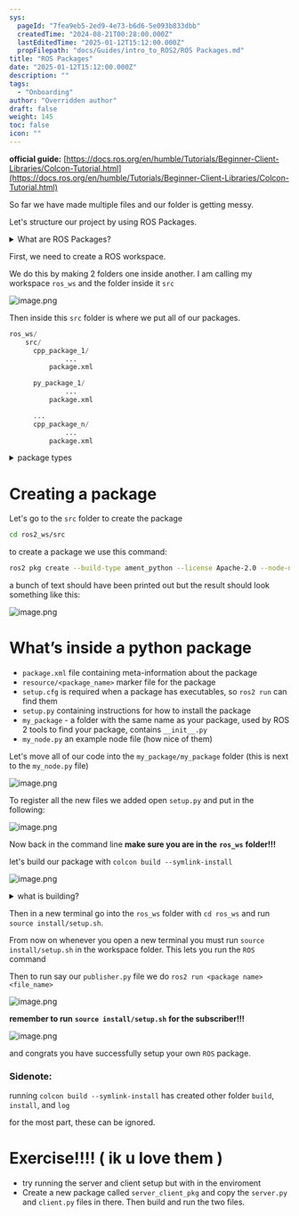 ```yaml
---
sys:
  pageId: "7fea9eb5-2ed9-4e73-b6d6-5e093b833dbb"
  createdTime: "2024-08-21T00:28:00.000Z"
  lastEditedTime: "2025-01-12T15:12:00.000Z"
  propFilepath: "docs/Guides/intro_to_ROS2/ROS Packages.md"
title: "ROS Packages"
date: "2025-01-12T15:12:00.000Z"
description: ""
tags:
  - "Onboarding"
author: "Overridden author"
draft: false
weight: 145
toc: false
icon: ""
---
```


**official guide:** [https://docs.ros.org/en/humble/Tutorials/Beginner-Client-Libraries/Colcon-Tutorial.html](https://docs.ros.org/en/humble/Tutorials/Beginner-Client-Libraries/Colcon-Tutorial.html)

So far we have made multiple files and our folder is getting messy.

Let's structure our project by using ROS Packages.

<details>

<summary>What are ROS Packages?</summary>

ROS Packages are, as the name implies, packages of code that are highly sharable between ROS developers.

They consist of a folder, `package.xml` file, and source code

```python
      cpp_package_1/
		      ... imagine much code files here ..
          package.xml
```

</details>

First, we need to create a ROS workspace.

We do this by making 2 folders one inside another. I am calling my workspace `ros_ws` and the folder inside it `src`

![image.png](https://prod-files-secure.s3.us-west-2.amazonaws.com/d518164a-d88e-44d1-a4ee-3adb3bd8bce0/70706947-fd18-4537-a67b-e12946812d31/image.png?X-Amz-Algorithm=AWS4-HMAC-SHA256&X-Amz-Content-Sha256=UNSIGNED-PAYLOAD&X-Amz-Credential=ASIAZI2LB4663EXORVQM%2F20250309%2Fus-west-2%2Fs3%2Faws4_request&X-Amz-Date=20250309T003334Z&X-Amz-Expires=3600&X-Amz-Security-Token=IQoJb3JpZ2luX2VjECAaCXVzLXdlc3QtMiJIMEYCIQDkTiaqQ1mtB9cICQ9HnhBo5IB9Ox51HY46BDoMwxEaJQIhAL%2F%2FoJGgcgjnvOvxbgVQDQ%2BovyX%2BknLHuBkoQOIOUm8AKv8DCGkQABoMNjM3NDIzMTgzODA1IgyjNgwEdIifTSEKKS8q3ANVeyDf8mR4gIkyoxuuMDcryG77UmDpstq%2Fvhdhtidc7RhaJyuisXpDBgO5IxAG%2BpDRJzCLskic5DH8deX9z5r4IqdHk78EuCH4joWPfuEPlRBQK0UEVyIGhX6y2GPg5RR9vN9Ic197eEh1xwD3bz%2FJYbLWd3DVv%2FpukfnRvvveShBbKSbgdRpjZ0R5Y4z1sV7JJeKJAI8t818IItaprgL5Lnues%2Bu8WYjIRn6Ew7VFaDhAwtKCjAnHLnNKEoZ6SVmsPQXuE%2B5FgH27cfED2o3vH6p0wg5XKQS3u%2FRLD7VDws6vwVUYEnb%2F1%2FMZbFEzBGiO5hkI3NKmymUOrRKvV2hw4aQvKXEKtMGHN9ytcOrqcaAQkzlxTCoCTnfcZKa2PTfNSaNLot%2B5d0DrpjThmORgJNm3GKmz2wQ31Bze7kFj6ivAOlwCYfcsU3oOkIE%2BYdu2ZTW6UMA%2FFtfE3Sen6HL%2F60zX7nm6cu%2BhEb0os%2FYoUJSlT6A0aywoIc%2FPOlExUwJZQ0AfFlE9ShqeIYE%2BXQDGz0ym8XPcTiR3JdjtqMUSno7Guw8%2F14oC2tQZpCvzUB6PoK%2BKYH%2FikBEDIYLVvV2c1Y%2FLGFePZ%2BhixoKR0hucop7QoS%2B%2BsCk9snPnujCbrLO%2BBjqkAcoaOWacHO8ycDtU4iCXhUO27wPmhS7jUZHTysyWdvs28zCHgMW3N4xoBK4vQwJSUMVltZmYEN4YzHm4VYtvoUkXW3Akg8wW3jJb2l5D1MNzp3b3oBI6%2BYlg23j6Kw4AOLShVGL%2B04r520jaSfvwEXr1wtf6O9Zxe1lAPsVAZ%2BOUf1AsnAHyejjDp%2BXq9Np6WsH389PoB%2BQh7SqEfeVm1O0d8yR6&X-Amz-Signature=853763ffefa948ebc85aa057408fdb109779c2f1fea90a2453df1cc86b849597&X-Amz-SignedHeaders=host&x-id=GetObject)

Then inside this `src` folder is where we put all of our packages.

```python
ros_ws/
    src/
      cpp_package_1/
		      ...
          package.xml

      py_package_1/
		      ...
          package.xml

      ...
      cpp_package_n/
		      ...
          package.xml

```

<details>

<summary>package types</summary>

packages can be either `C++` or python.

the intern file structure is different for each but for this guide we will stick to creating python packages

</details>

# Creating a package

Let's go to the `src` folder to create the package

```bash
cd ros2_ws/src
```

to create a package we use this command:

```bash
ros2 pkg create --build-type ament_python --license Apache-2.0 --node-name my_node my_package
```

a bunch of text should have been printed out but the result should look something like this:

![image.png](https://prod-files-secure.s3.us-west-2.amazonaws.com/d518164a-d88e-44d1-a4ee-3adb3bd8bce0/e6cf1e3f-8512-4a3e-b131-079f800bf3e8/image.png?X-Amz-Algorithm=AWS4-HMAC-SHA256&X-Amz-Content-Sha256=UNSIGNED-PAYLOAD&X-Amz-Credential=ASIAZI2LB4663EXORVQM%2F20250309%2Fus-west-2%2Fs3%2Faws4_request&X-Amz-Date=20250309T003334Z&X-Amz-Expires=3600&X-Amz-Security-Token=IQoJb3JpZ2luX2VjECAaCXVzLXdlc3QtMiJIMEYCIQDkTiaqQ1mtB9cICQ9HnhBo5IB9Ox51HY46BDoMwxEaJQIhAL%2F%2FoJGgcgjnvOvxbgVQDQ%2BovyX%2BknLHuBkoQOIOUm8AKv8DCGkQABoMNjM3NDIzMTgzODA1IgyjNgwEdIifTSEKKS8q3ANVeyDf8mR4gIkyoxuuMDcryG77UmDpstq%2Fvhdhtidc7RhaJyuisXpDBgO5IxAG%2BpDRJzCLskic5DH8deX9z5r4IqdHk78EuCH4joWPfuEPlRBQK0UEVyIGhX6y2GPg5RR9vN9Ic197eEh1xwD3bz%2FJYbLWd3DVv%2FpukfnRvvveShBbKSbgdRpjZ0R5Y4z1sV7JJeKJAI8t818IItaprgL5Lnues%2Bu8WYjIRn6Ew7VFaDhAwtKCjAnHLnNKEoZ6SVmsPQXuE%2B5FgH27cfED2o3vH6p0wg5XKQS3u%2FRLD7VDws6vwVUYEnb%2F1%2FMZbFEzBGiO5hkI3NKmymUOrRKvV2hw4aQvKXEKtMGHN9ytcOrqcaAQkzlxTCoCTnfcZKa2PTfNSaNLot%2B5d0DrpjThmORgJNm3GKmz2wQ31Bze7kFj6ivAOlwCYfcsU3oOkIE%2BYdu2ZTW6UMA%2FFtfE3Sen6HL%2F60zX7nm6cu%2BhEb0os%2FYoUJSlT6A0aywoIc%2FPOlExUwJZQ0AfFlE9ShqeIYE%2BXQDGz0ym8XPcTiR3JdjtqMUSno7Guw8%2F14oC2tQZpCvzUB6PoK%2BKYH%2FikBEDIYLVvV2c1Y%2FLGFePZ%2BhixoKR0hucop7QoS%2B%2BsCk9snPnujCbrLO%2BBjqkAcoaOWacHO8ycDtU4iCXhUO27wPmhS7jUZHTysyWdvs28zCHgMW3N4xoBK4vQwJSUMVltZmYEN4YzHm4VYtvoUkXW3Akg8wW3jJb2l5D1MNzp3b3oBI6%2BYlg23j6Kw4AOLShVGL%2B04r520jaSfvwEXr1wtf6O9Zxe1lAPsVAZ%2BOUf1AsnAHyejjDp%2BXq9Np6WsH389PoB%2BQh7SqEfeVm1O0d8yR6&X-Amz-Signature=3d0089e7526ad43640ae47cf90365de41d77fb01d31625b559aeaee543342f4f&X-Amz-SignedHeaders=host&x-id=GetObject)

# What’s inside a python package

- `package.xml` file containing meta-information about the package
- `resource/<package_name>` marker file for the package
- `setup.cfg` is required when a package has executables, so `ros2 run` can find them
- `setup.py` containing instructions for how to install the package
- `my_package` - a folder with the same name as your package, used by ROS 2 tools to find your package, contains `__init__.py`
- `my_node.py` an example node file (how nice of them)

Let's move all of our code into the `my_package/my_package` folder (this is next to the `my_node.py` file)

![image.png](https://prod-files-secure.s3.us-west-2.amazonaws.com/d518164a-d88e-44d1-a4ee-3adb3bd8bce0/9ce58f11-0da9-4d3e-b86d-506a9685d378/image.png?X-Amz-Algorithm=AWS4-HMAC-SHA256&X-Amz-Content-Sha256=UNSIGNED-PAYLOAD&X-Amz-Credential=ASIAZI2LB4663EXORVQM%2F20250309%2Fus-west-2%2Fs3%2Faws4_request&X-Amz-Date=20250309T003334Z&X-Amz-Expires=3600&X-Amz-Security-Token=IQoJb3JpZ2luX2VjECAaCXVzLXdlc3QtMiJIMEYCIQDkTiaqQ1mtB9cICQ9HnhBo5IB9Ox51HY46BDoMwxEaJQIhAL%2F%2FoJGgcgjnvOvxbgVQDQ%2BovyX%2BknLHuBkoQOIOUm8AKv8DCGkQABoMNjM3NDIzMTgzODA1IgyjNgwEdIifTSEKKS8q3ANVeyDf8mR4gIkyoxuuMDcryG77UmDpstq%2Fvhdhtidc7RhaJyuisXpDBgO5IxAG%2BpDRJzCLskic5DH8deX9z5r4IqdHk78EuCH4joWPfuEPlRBQK0UEVyIGhX6y2GPg5RR9vN9Ic197eEh1xwD3bz%2FJYbLWd3DVv%2FpukfnRvvveShBbKSbgdRpjZ0R5Y4z1sV7JJeKJAI8t818IItaprgL5Lnues%2Bu8WYjIRn6Ew7VFaDhAwtKCjAnHLnNKEoZ6SVmsPQXuE%2B5FgH27cfED2o3vH6p0wg5XKQS3u%2FRLD7VDws6vwVUYEnb%2F1%2FMZbFEzBGiO5hkI3NKmymUOrRKvV2hw4aQvKXEKtMGHN9ytcOrqcaAQkzlxTCoCTnfcZKa2PTfNSaNLot%2B5d0DrpjThmORgJNm3GKmz2wQ31Bze7kFj6ivAOlwCYfcsU3oOkIE%2BYdu2ZTW6UMA%2FFtfE3Sen6HL%2F60zX7nm6cu%2BhEb0os%2FYoUJSlT6A0aywoIc%2FPOlExUwJZQ0AfFlE9ShqeIYE%2BXQDGz0ym8XPcTiR3JdjtqMUSno7Guw8%2F14oC2tQZpCvzUB6PoK%2BKYH%2FikBEDIYLVvV2c1Y%2FLGFePZ%2BhixoKR0hucop7QoS%2B%2BsCk9snPnujCbrLO%2BBjqkAcoaOWacHO8ycDtU4iCXhUO27wPmhS7jUZHTysyWdvs28zCHgMW3N4xoBK4vQwJSUMVltZmYEN4YzHm4VYtvoUkXW3Akg8wW3jJb2l5D1MNzp3b3oBI6%2BYlg23j6Kw4AOLShVGL%2B04r520jaSfvwEXr1wtf6O9Zxe1lAPsVAZ%2BOUf1AsnAHyejjDp%2BXq9Np6WsH389PoB%2BQh7SqEfeVm1O0d8yR6&X-Amz-Signature=327a6682154888f22ef2810e4b53cef7d688aaed2acb133986fb296c8113b53a&X-Amz-SignedHeaders=host&x-id=GetObject)

To register all the new files we added open `setup.py` and put in the following:

![image.png](https://prod-files-secure.s3.us-west-2.amazonaws.com/d518164a-d88e-44d1-a4ee-3adb3bd8bce0/1cd7c262-4cae-4496-9d75-c178537d24a2/image.png?X-Amz-Algorithm=AWS4-HMAC-SHA256&X-Amz-Content-Sha256=UNSIGNED-PAYLOAD&X-Amz-Credential=ASIAZI2LB4663EXORVQM%2F20250309%2Fus-west-2%2Fs3%2Faws4_request&X-Amz-Date=20250309T003334Z&X-Amz-Expires=3600&X-Amz-Security-Token=IQoJb3JpZ2luX2VjECAaCXVzLXdlc3QtMiJIMEYCIQDkTiaqQ1mtB9cICQ9HnhBo5IB9Ox51HY46BDoMwxEaJQIhAL%2F%2FoJGgcgjnvOvxbgVQDQ%2BovyX%2BknLHuBkoQOIOUm8AKv8DCGkQABoMNjM3NDIzMTgzODA1IgyjNgwEdIifTSEKKS8q3ANVeyDf8mR4gIkyoxuuMDcryG77UmDpstq%2Fvhdhtidc7RhaJyuisXpDBgO5IxAG%2BpDRJzCLskic5DH8deX9z5r4IqdHk78EuCH4joWPfuEPlRBQK0UEVyIGhX6y2GPg5RR9vN9Ic197eEh1xwD3bz%2FJYbLWd3DVv%2FpukfnRvvveShBbKSbgdRpjZ0R5Y4z1sV7JJeKJAI8t818IItaprgL5Lnues%2Bu8WYjIRn6Ew7VFaDhAwtKCjAnHLnNKEoZ6SVmsPQXuE%2B5FgH27cfED2o3vH6p0wg5XKQS3u%2FRLD7VDws6vwVUYEnb%2F1%2FMZbFEzBGiO5hkI3NKmymUOrRKvV2hw4aQvKXEKtMGHN9ytcOrqcaAQkzlxTCoCTnfcZKa2PTfNSaNLot%2B5d0DrpjThmORgJNm3GKmz2wQ31Bze7kFj6ivAOlwCYfcsU3oOkIE%2BYdu2ZTW6UMA%2FFtfE3Sen6HL%2F60zX7nm6cu%2BhEb0os%2FYoUJSlT6A0aywoIc%2FPOlExUwJZQ0AfFlE9ShqeIYE%2BXQDGz0ym8XPcTiR3JdjtqMUSno7Guw8%2F14oC2tQZpCvzUB6PoK%2BKYH%2FikBEDIYLVvV2c1Y%2FLGFePZ%2BhixoKR0hucop7QoS%2B%2BsCk9snPnujCbrLO%2BBjqkAcoaOWacHO8ycDtU4iCXhUO27wPmhS7jUZHTysyWdvs28zCHgMW3N4xoBK4vQwJSUMVltZmYEN4YzHm4VYtvoUkXW3Akg8wW3jJb2l5D1MNzp3b3oBI6%2BYlg23j6Kw4AOLShVGL%2B04r520jaSfvwEXr1wtf6O9Zxe1lAPsVAZ%2BOUf1AsnAHyejjDp%2BXq9Np6WsH389PoB%2BQh7SqEfeVm1O0d8yR6&X-Amz-Signature=733c991e5578f064835eaa5e7ec8644d446ac235b9371e983078b48b7e7f7a65&X-Amz-SignedHeaders=host&x-id=GetObject)

Now back in the command line **make sure you are in the** **`ros_ws`** **folder!!!**

let's build our package with `colcon build --symlink-install`

![image.png](https://prod-files-secure.s3.us-west-2.amazonaws.com/d518164a-d88e-44d1-a4ee-3adb3bd8bce0/2f2a0d27-b173-48fd-b189-5f5c0ce65619/image.png?X-Amz-Algorithm=AWS4-HMAC-SHA256&X-Amz-Content-Sha256=UNSIGNED-PAYLOAD&X-Amz-Credential=ASIAZI2LB4663EXORVQM%2F20250309%2Fus-west-2%2Fs3%2Faws4_request&X-Amz-Date=20250309T003334Z&X-Amz-Expires=3600&X-Amz-Security-Token=IQoJb3JpZ2luX2VjECAaCXVzLXdlc3QtMiJIMEYCIQDkTiaqQ1mtB9cICQ9HnhBo5IB9Ox51HY46BDoMwxEaJQIhAL%2F%2FoJGgcgjnvOvxbgVQDQ%2BovyX%2BknLHuBkoQOIOUm8AKv8DCGkQABoMNjM3NDIzMTgzODA1IgyjNgwEdIifTSEKKS8q3ANVeyDf8mR4gIkyoxuuMDcryG77UmDpstq%2Fvhdhtidc7RhaJyuisXpDBgO5IxAG%2BpDRJzCLskic5DH8deX9z5r4IqdHk78EuCH4joWPfuEPlRBQK0UEVyIGhX6y2GPg5RR9vN9Ic197eEh1xwD3bz%2FJYbLWd3DVv%2FpukfnRvvveShBbKSbgdRpjZ0R5Y4z1sV7JJeKJAI8t818IItaprgL5Lnues%2Bu8WYjIRn6Ew7VFaDhAwtKCjAnHLnNKEoZ6SVmsPQXuE%2B5FgH27cfED2o3vH6p0wg5XKQS3u%2FRLD7VDws6vwVUYEnb%2F1%2FMZbFEzBGiO5hkI3NKmymUOrRKvV2hw4aQvKXEKtMGHN9ytcOrqcaAQkzlxTCoCTnfcZKa2PTfNSaNLot%2B5d0DrpjThmORgJNm3GKmz2wQ31Bze7kFj6ivAOlwCYfcsU3oOkIE%2BYdu2ZTW6UMA%2FFtfE3Sen6HL%2F60zX7nm6cu%2BhEb0os%2FYoUJSlT6A0aywoIc%2FPOlExUwJZQ0AfFlE9ShqeIYE%2BXQDGz0ym8XPcTiR3JdjtqMUSno7Guw8%2F14oC2tQZpCvzUB6PoK%2BKYH%2FikBEDIYLVvV2c1Y%2FLGFePZ%2BhixoKR0hucop7QoS%2B%2BsCk9snPnujCbrLO%2BBjqkAcoaOWacHO8ycDtU4iCXhUO27wPmhS7jUZHTysyWdvs28zCHgMW3N4xoBK4vQwJSUMVltZmYEN4YzHm4VYtvoUkXW3Akg8wW3jJb2l5D1MNzp3b3oBI6%2BYlg23j6Kw4AOLShVGL%2B04r520jaSfvwEXr1wtf6O9Zxe1lAPsVAZ%2BOUf1AsnAHyejjDp%2BXq9Np6WsH389PoB%2BQh7SqEfeVm1O0d8yR6&X-Amz-Signature=0ece982fe34240aba8ab81b3a61119be81d38418352f539c479c8ea0f53e35f3&X-Amz-SignedHeaders=host&x-id=GetObject)

<details>

<summary>what is building?</summary>

if you are a CS major at Rose-Hulman you will learn the answer to this in CSSE132

but TLDR; is it combines all the code files into one program that can be run easily 

</details>

Then in a new terminal go into the `ros_ws` folder with `cd ros_ws` and run `source install/setup.sh`. 

From now on whenever you open a new terminal you must run `source install/setup.sh` in the workspace folder. This lets you run the `ROS` command

Then to run say our `publisher.py` file we do `ros2 run <package name> <file_name>`

![image.png](https://prod-files-secure.s3.us-west-2.amazonaws.com/d518164a-d88e-44d1-a4ee-3adb3bd8bce0/4f4b1219-3a44-4632-aa0a-ce3471699f59/image.png?X-Amz-Algorithm=AWS4-HMAC-SHA256&X-Amz-Content-Sha256=UNSIGNED-PAYLOAD&X-Amz-Credential=ASIAZI2LB4663EXORVQM%2F20250309%2Fus-west-2%2Fs3%2Faws4_request&X-Amz-Date=20250309T003334Z&X-Amz-Expires=3600&X-Amz-Security-Token=IQoJb3JpZ2luX2VjECAaCXVzLXdlc3QtMiJIMEYCIQDkTiaqQ1mtB9cICQ9HnhBo5IB9Ox51HY46BDoMwxEaJQIhAL%2F%2FoJGgcgjnvOvxbgVQDQ%2BovyX%2BknLHuBkoQOIOUm8AKv8DCGkQABoMNjM3NDIzMTgzODA1IgyjNgwEdIifTSEKKS8q3ANVeyDf8mR4gIkyoxuuMDcryG77UmDpstq%2Fvhdhtidc7RhaJyuisXpDBgO5IxAG%2BpDRJzCLskic5DH8deX9z5r4IqdHk78EuCH4joWPfuEPlRBQK0UEVyIGhX6y2GPg5RR9vN9Ic197eEh1xwD3bz%2FJYbLWd3DVv%2FpukfnRvvveShBbKSbgdRpjZ0R5Y4z1sV7JJeKJAI8t818IItaprgL5Lnues%2Bu8WYjIRn6Ew7VFaDhAwtKCjAnHLnNKEoZ6SVmsPQXuE%2B5FgH27cfED2o3vH6p0wg5XKQS3u%2FRLD7VDws6vwVUYEnb%2F1%2FMZbFEzBGiO5hkI3NKmymUOrRKvV2hw4aQvKXEKtMGHN9ytcOrqcaAQkzlxTCoCTnfcZKa2PTfNSaNLot%2B5d0DrpjThmORgJNm3GKmz2wQ31Bze7kFj6ivAOlwCYfcsU3oOkIE%2BYdu2ZTW6UMA%2FFtfE3Sen6HL%2F60zX7nm6cu%2BhEb0os%2FYoUJSlT6A0aywoIc%2FPOlExUwJZQ0AfFlE9ShqeIYE%2BXQDGz0ym8XPcTiR3JdjtqMUSno7Guw8%2F14oC2tQZpCvzUB6PoK%2BKYH%2FikBEDIYLVvV2c1Y%2FLGFePZ%2BhixoKR0hucop7QoS%2B%2BsCk9snPnujCbrLO%2BBjqkAcoaOWacHO8ycDtU4iCXhUO27wPmhS7jUZHTysyWdvs28zCHgMW3N4xoBK4vQwJSUMVltZmYEN4YzHm4VYtvoUkXW3Akg8wW3jJb2l5D1MNzp3b3oBI6%2BYlg23j6Kw4AOLShVGL%2B04r520jaSfvwEXr1wtf6O9Zxe1lAPsVAZ%2BOUf1AsnAHyejjDp%2BXq9Np6WsH389PoB%2BQh7SqEfeVm1O0d8yR6&X-Amz-Signature=0c3fed49b1c62d66166dfd6f5563b48ef7ac1254a9d458ebf16b1dc1b593f307&X-Amz-SignedHeaders=host&x-id=GetObject)

**remember to run** **`source install/setup.sh`** **for the subscriber!!!**

![image.png](https://prod-files-secure.s3.us-west-2.amazonaws.com/d518164a-d88e-44d1-a4ee-3adb3bd8bce0/02121119-dad4-49ec-8356-c956108b4243/image.png?X-Amz-Algorithm=AWS4-HMAC-SHA256&X-Amz-Content-Sha256=UNSIGNED-PAYLOAD&X-Amz-Credential=ASIAZI2LB4663EXORVQM%2F20250309%2Fus-west-2%2Fs3%2Faws4_request&X-Amz-Date=20250309T003334Z&X-Amz-Expires=3600&X-Amz-Security-Token=IQoJb3JpZ2luX2VjECAaCXVzLXdlc3QtMiJIMEYCIQDkTiaqQ1mtB9cICQ9HnhBo5IB9Ox51HY46BDoMwxEaJQIhAL%2F%2FoJGgcgjnvOvxbgVQDQ%2BovyX%2BknLHuBkoQOIOUm8AKv8DCGkQABoMNjM3NDIzMTgzODA1IgyjNgwEdIifTSEKKS8q3ANVeyDf8mR4gIkyoxuuMDcryG77UmDpstq%2Fvhdhtidc7RhaJyuisXpDBgO5IxAG%2BpDRJzCLskic5DH8deX9z5r4IqdHk78EuCH4joWPfuEPlRBQK0UEVyIGhX6y2GPg5RR9vN9Ic197eEh1xwD3bz%2FJYbLWd3DVv%2FpukfnRvvveShBbKSbgdRpjZ0R5Y4z1sV7JJeKJAI8t818IItaprgL5Lnues%2Bu8WYjIRn6Ew7VFaDhAwtKCjAnHLnNKEoZ6SVmsPQXuE%2B5FgH27cfED2o3vH6p0wg5XKQS3u%2FRLD7VDws6vwVUYEnb%2F1%2FMZbFEzBGiO5hkI3NKmymUOrRKvV2hw4aQvKXEKtMGHN9ytcOrqcaAQkzlxTCoCTnfcZKa2PTfNSaNLot%2B5d0DrpjThmORgJNm3GKmz2wQ31Bze7kFj6ivAOlwCYfcsU3oOkIE%2BYdu2ZTW6UMA%2FFtfE3Sen6HL%2F60zX7nm6cu%2BhEb0os%2FYoUJSlT6A0aywoIc%2FPOlExUwJZQ0AfFlE9ShqeIYE%2BXQDGz0ym8XPcTiR3JdjtqMUSno7Guw8%2F14oC2tQZpCvzUB6PoK%2BKYH%2FikBEDIYLVvV2c1Y%2FLGFePZ%2BhixoKR0hucop7QoS%2B%2BsCk9snPnujCbrLO%2BBjqkAcoaOWacHO8ycDtU4iCXhUO27wPmhS7jUZHTysyWdvs28zCHgMW3N4xoBK4vQwJSUMVltZmYEN4YzHm4VYtvoUkXW3Akg8wW3jJb2l5D1MNzp3b3oBI6%2BYlg23j6Kw4AOLShVGL%2B04r520jaSfvwEXr1wtf6O9Zxe1lAPsVAZ%2BOUf1AsnAHyejjDp%2BXq9Np6WsH389PoB%2BQh7SqEfeVm1O0d8yR6&X-Amz-Signature=30894786bc1bcd8c8ee0b77fa1796d43f062fc150cf85953b2de85518de639d1&X-Amz-SignedHeaders=host&x-id=GetObject)

and congrats you have successfully setup your own `ROS` package.

### Sidenote:

running `colcon build --symlink-install` has created other folder `build`, `install`, and `log`

for the most part, these can be ignored.

# Exercise!!!! ( ik u love them )

- try running the server and client setup but with in the enviroment
- Create a new package called `server_client_pkg` and copy the `server.py` and `client.py` files in there. Then build and run the two files.
